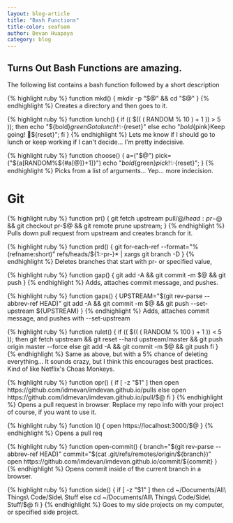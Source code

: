 ```yaml
---
layout: blog-article
title: "Bash Functions"
title-color: seafoam
author: Devan Huapaya
category: blog
---
```


## Turns Out Bash Functions are amazing.
The following list contains a bash function followed by a short description

{% highlight ruby %}
function mkd() {
    mkdir -p "$@" && cd "$@"
}
{% endhighlight %}
Creates a directory and then goes to it.

{% highlight ruby %}
function lunch() {
    if (( $(( ( RANDOM % 10 )  + 1 )) > 5 )); then
         echo  "${bold}${green}Go to lunch! ✨${reset}"
    else
         echo  "${bold}${pink}Keep going! 💫${reset}";
    fi
}
{% endhighlight %}
Lets me know if I should go to lunch or keep working if I can't decide... I'm pretty indecisive.

{% highlight ruby %}
function choose() {
    a=("$@")
    pick=("${a[RANDOM%${#a[@]}+1]}")
    echo "${bold}${green}${pick}! ✨${reset}";
}
{% endhighlight %}
Picks from a list of arguments... Yep... more indecision.

# Git
{% highlight ruby %}
function pr() {
    git fetch upstream pull/$@/head:pr-$@ &&
    git checkout pr-$@ &&
    git remote prune upstream;
}
{% endhighlight %}
Pulls down pull request from upstream and creates branch for it.

{% highlight ruby %}
function prd() {
  git for-each-ref --format="%(refname:short)" refs/heads/${1:-pr-}\* | xargs git branch -D
}
{% endhighlight %}
Deletes branches that start with pr- or specified value,

{% highlight ruby %}
function gap() {
    git add -A &&
    git commit -m $@ &&
    git push
}
{% endhighlight %}
Adds, attaches commit message, and pushes.

{% highlight ruby %}
function gaps() {
    UPSTREAM="$(git rev-parse --abbrev-ref HEAD)"
    git add -A &&
    git commit -m $@ &&
    git push --set-upstream ${UPSTREAM}
}
{% endhighlight %}
Adds, attaches commit message, and pushes with --set-upstream

{% highlight ruby %}
function rulet() {
    if (( $(( ( RANDOM % 100 )  + 1 )) < 5 )); then
        git fetch upstream &&
        git reset --hard upstream/master &&
        git push origin master --force
    else
        git add -A &&
        git commit -m $@ &&
        git push
    fi
}
{% endhighlight %}
Same as above, but with a 5% chance of deleting everything... It sounds crazy, but I think this encourages best practices. Kind of like Netflix's Choas Monkeys.

{% highlight ruby %}
function opr() {
    if [ -z "$1" ]
        then
            open https://github.com/idmevan/imdevan.github.io/pulls
    else
        open https://github.com/idmevan/imdevan.github.io/pull/$@
    fi
}
{% endhighlight %}
Opens a pull request in browser. Replace my repo info with your project of course, if you want to use it.

{% highlight ruby %}
function l() {
    open https://localhost:3000/$@
}
{% endhighlight %}
Opens a pull req

{% highlight ruby %}
function open-commit() {
    branch="$(git rev-parse --abbrev-ref HEAD)"
    commit="$(cat .git/refs/remotes/origin/${branch})"
    open https://github.com/imdevan/imdevan.github.io/commit/${commit}
}
{% endhighlight %}
Opens commit inside of the current branch in a browser.

{% highlight ruby %}
function side() {
    if [ -z "$1" ]
        then
            cd ~/Documents/All\ Things\ Code/Side\ Stuff
    else
        cd ~/Documents/All\ Things\ Code/Side\ Stuff/$@
    fi
}
{% endhighlight %}
Goes to my side projects on my computer, or specified side project.

